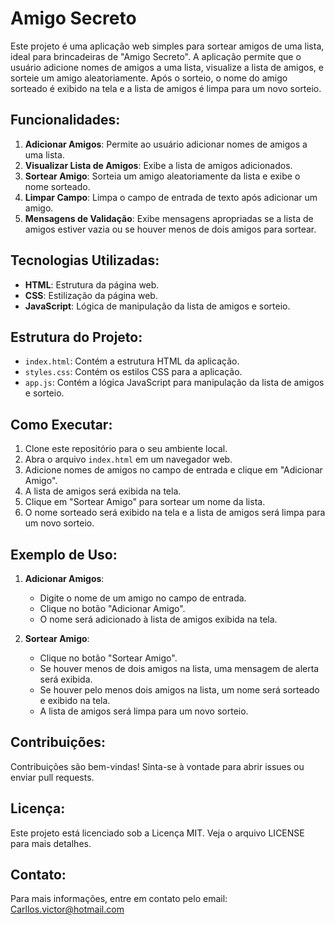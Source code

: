 # Amigo Secreto

Este projeto é uma aplicação web simples para sortear amigos de uma lista, ideal para brincadeiras de "Amigo Secreto". A aplicação permite que o usuário adicione nomes de amigos a uma lista, visualize a lista de amigos, e sorteie um amigo aleatoriamente. Após o sorteio, o nome do amigo sorteado é exibido na tela e a lista de amigos é limpa para um novo sorteio.

## Funcionalidades:
1. **Adicionar Amigos**: Permite ao usuário adicionar nomes de amigos a uma lista.
2. **Visualizar Lista de Amigos**: Exibe a lista de amigos adicionados.
3. **Sortear Amigo**: Sorteia um amigo aleatoriamente da lista e exibe o nome sorteado.
4. **Limpar Campo**: Limpa o campo de entrada de texto após adicionar um amigo.
5. **Mensagens de Validação**: Exibe mensagens apropriadas se a lista de amigos estiver vazia ou se houver menos de dois amigos para sortear.

## Tecnologias Utilizadas:
- **HTML**: Estrutura da página web.
- **CSS**: Estilização da página web.
- **JavaScript**: Lógica de manipulação da lista de amigos e sorteio.

## Estrutura do Projeto:
- `index.html`: Contém a estrutura HTML da aplicação.
- `styles.css`: Contém os estilos CSS para a aplicação.
- `app.js`: Contém a lógica JavaScript para manipulação da lista de amigos e sorteio.

## Como Executar:
1. Clone este repositório para o seu ambiente local.
2. Abra o arquivo `index.html` em um navegador web.
3. Adicione nomes de amigos no campo de entrada e clique em "Adicionar Amigo".
4. A lista de amigos será exibida na tela.
5. Clique em "Sortear Amigo" para sortear um nome da lista.
6. O nome sorteado será exibido na tela e a lista de amigos será limpa para um novo sorteio.

## Exemplo de Uso:
1. **Adicionar Amigos**:
   - Digite o nome de um amigo no campo de entrada.
   - Clique no botão "Adicionar Amigo".
   - O nome será adicionado à lista de amigos exibida na tela.

2. **Sortear Amigo**:
   - Clique no botão "Sortear Amigo".
   - Se houver menos de dois amigos na lista, uma mensagem de alerta será exibida.
   - Se houver pelo menos dois amigos na lista, um nome será sorteado e exibido na tela.
   - A lista de amigos será limpa para um novo sorteio.

## Contribuições:
Contribuições são bem-vindas! Sinta-se à vontade para abrir issues ou enviar pull requests.

## Licença:
Este projeto está licenciado sob a Licença MIT. Veja o arquivo LICENSE para mais detalhes.

## Contato:
Para mais informações, entre em contato pelo email: Carllos.victor@hotmail.com
